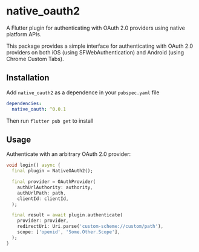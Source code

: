 # native_oauth2

A Flutter plugin for authenticating with OAuth 2.0 providers using native platform APIs.

This package provides a simple interface for authenticating with OAuth 2.0 providers on both iOS (using SFWebAuthentication) and Android (using Chrome Custom Tabs).


## Installation

Add `native_oauth2` as a dependence in your `pubspec.yaml` file

```yaml
dependencies:
  native_oauth: ^0.0.1
```

Then run `flutter pub get` to install

## Usage

Authenticate with an arbitrary OAuth 2.0 provider:

```dart
void login() async {
  final plugin = NativeOAuth2();

  final provider = OAuthProvider(
    authUrlAuthority: authority,
    authUrlPath: path,
    clientId: clientId,
  );

  final result = await plugin.authenticate(
    provider: provider,
    redirectUri: Uri.parse('custom-scheme://custom/path'),
    scope: ['openid', 'Some.Other.Scope'],
  );
}
```